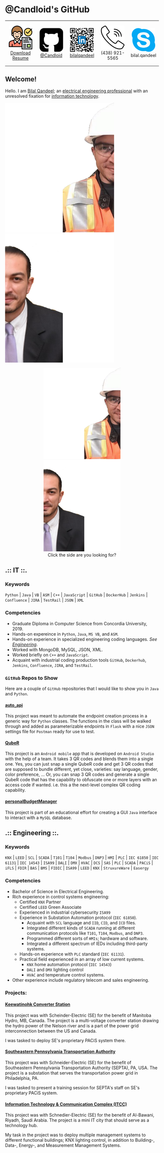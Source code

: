 # @Candloid's GitHub

<p align="center">
  <table style="width: 100%;" align="center">
    <tbody>
      <tr>
        <td style="width: 20%;">
          <p align="center">
            <a href="BilalQandeel.docx">
            <img src="hiring.png" width="77"><br/>
            Download Resume
            </a>
          </p>
        </td>
        <td style="width: 20%;">
          <p align="center">
            <a href="https://www.github.com/Candloid/">
              <img src="github.png" width="77"><br/>
              @Candloid
            </a>
          </p>
        </td>
        <td style="width: 20%;">
          <p align="center">
            <a href="https://www.linkedin.com/in/bilalqandeel/">
              <img src="qr.png" width="77"><br/>
              bilalqandeel
            </a>
          </p>
        </td>
        <td style="width: 20%;">
          <p align="center">
            <img src="phone.png" width="77"><br/>
            (438) 921-5565
          </p>
        </td>
        <td style="width: 20%;">
          <p align="center">
            <img src="skype.png" width="77"><br/>
            bilal.qandeel
          </p>
        </td>
      </tr>
    </tbody>
  </table>
</p>

## Welcome!
Hello. I am [Bilal Qandeel](mailto:bilal.qandeel@gmail.com "Email me"); an [electrical engineering professional](##Engineering) with an unresolved fixation for [information technology](##IT).

[![Left](/Left.png)](##Engineering) [![Right](/Right.png)](##IT)

<p align="center">
  <a href="##Engineering">
    <img src="Left.png" width="50%"><br/>
  </a>
  <a href="##IT">
    <img src="Right.png" width="50%"><br/>
  </a>
  Click the side are you looking for?
</p>

## .:: IT ::.

### Keywords
`Python` | `Java` | `VB` | `ASM` | `C++` | `JavaScript` | `GitHub` | `DockerHub` | `Jenkins` | `Confluence` | `JIRA` | `TestRail` | `JSON` | `XML`

### Competencies
- Graduate Diploma in Computer Science from Concordia University, 2019.
- Hands-on expereince in `Python`, `Java`, `MS VB`, and `ASM`.
- Hands-on experience in specialized engineering coding languages. *See [Engineering](##Engineering)*.
-	Worked with MongoDB, MySQL, JSON, XML.
- Worked briefly on `C++` and `JavaScript`.
- Acquaint with industrial coding production tools `GitHub`, `Dockerhub`, `Jenkins`, `Confluence`, `JIRA`, and `TestRail`.

### `GitHub` Repos to Show
Here are a couple of `GitHub` repositories that I would like to show you in `Java` and `Python`.

#### [auto_api](https://github.com/Candloid/auto_api)
This project was meant to automate the endpoint creation process in a generic way for `Python` classes. The functions in the class will be walked through and added as parameterizable endpoints in `Flask` with a nice `JSON` settings file for `Postman` ready for use to test.

#### [QubeR](https://github.com/Candloid/QubeR)
This project is an `Android mobile` app that is developed on `Android Studio` with the help of a team. It takes 3 QR codes and blends them into a single one. Yes, you can just snap a single QubeR code and get 3 QR codes that are supposed to bundle different, yet close, varieties: say language, gender, color preference, ... Or, you can snap 3 QR codes and generate a single QubeR code that has the capability to obfuscate one or more layers with an access code if wanted. i.e. this a the next-level complex QR coding capability.

#### [personalBudgetManager](https://github.com/Candloid/pbm)
This project is part of an educational effort for creating a GUI `Java` interface to interact with a `MySQL` database.

## .:: Engineering ::.

### Keywords
`KNX` | `LEED` | `SCL` | `SCADA` | `T101` | `T104` | `Modbus` | `DNP3` | `HMI` | `PLC` | `IEC 61850` | `IEC 61131` | `IEC 14543` | `ISA99` | `DALI` | `DMX` | `HVAC` | `DCS` | `SAS` | `PLC` | `SCADA` | `PACiS` | `iFLS` | `FDIR` | `BAS` | `BMS` | `FIDIC` | `ISA99` | `LEED` | `KNX` | `StruxureWare` | `Easergy`

### Competencies
- Bachelor of Science in Electrical Engineering.
- Rich experience in control systems engineering:
  - Certified `KNX` Partner
  - Certified `LEED` Green Associate
  - Experienced in industrial cybersecurity `ISA99`
  - Experience in Substation Automation protocol (`IEC 61850`).
    - Acquaint with `SCL` language and `IID`, `CID`, and `ICD` files.
    - Integrated different kinds of `SCADA` running at different communication protocols like `T101`, `T104`, `Modbus`, and `DNP3`.
    - Programmed different sorts of `HMIs`; hardware and software.
    - Integrated a different spectrum of IEDs including third-party systems.
  - Hands-on experience with `PLC` standard (`IEC 61131`).
  - Practical field experienced in an array of low current systems.
    - `KNX` home automation protocol (`IEC 14543`)
    - `DALI` and `DMX` lighting control
    - `HVAC` and temperature control systems.
- Other experience include regulatory telecom and sales engineering.

### Projects:
#### [Keewatinohk Converter Station](https://www.hydro.mb.ca/corporate/facilities/converter_stations/#Keewatinohk)
This project was with Scheinder-Electric (SE) for the benefit of Manitoba Hydro, MB, Canada. The project is a multi-voltage converter station drawing the hydro power of the Nelson river and is a part of the power grid interconnection between the US and Canada.

I was tasked to deploy SE's proprietary PACiS system there.

#### [Southeastern Pennsylvania Transportation Authority](http://septa.org/rebuilding/substation/morton.html)
This project was with Schneider-Electric (SE) for the benefit of Southeastern Pennsylvania Transportation Authority (SEPTA), PA, USA. The project is a substation that serves the transportation power grid in Philadelphia, PA.

I was tasked to present a training session for SEPTA's staff on SE's proprietary PACiS system.

#### [Information Technology & Communication Complex (ITCC)](https://www.albawani.net/project/itcc/)
This project was with Schnedier-Electric (SE) for the benefit of Al-Bawani, Riyadh, Saudi Arabia. The project is a mini IT city that should serve as a technology hub.

My task in the project was to deploy multiple management systems to different functional buildings; KNX lighting control, in addition to Building-, Data-, Energy-, and Measurement Management Systems.
